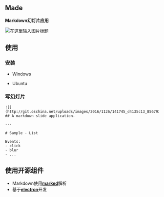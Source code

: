 ## Made 
**Markdown幻灯片应用**

![](http://git.oschina.net/uploads/images/2016/1210/151435_328bc53c_856793.png "在这里输入图片标题")

## 使用
### 安装

- Windows

- Ubuntu


### 写幻灯片
```
![](http://git.oschina.net/uploads/images/2016/1126/141745_d4135c13_856793.png) 
## A markdown slide application.

---

# Sample - List

Events:
- click
- blur
- ...

```

## 使用开源组件

- Markdown使用[**marked**](https://github.com/chjj/marked)解析
- 基于[**electron**](https://github.com/electron/electron)开发
